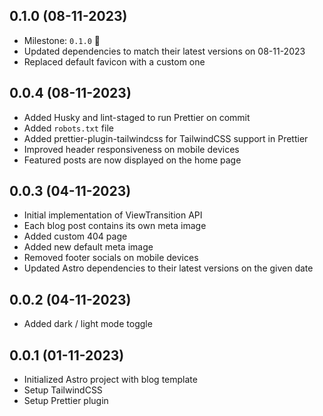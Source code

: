 ## 0.1.0 (08-11-2023)

- Milestone: `0.1.0` 🎉
- Updated dependencies to match their latest versions on 08-11-2023
- Replaced default favicon with a custom one

## 0.0.4 (08-11-2023)

- Added Husky and lint-staged to run Prettier on commit
- Added `robots.txt` file
- Added prettier-plugin-tailwindcss for TailwindCSS support in Prettier
- Improved header responsiveness on mobile devices
- Featured posts are now displayed on the home page

## 0.0.3 (04-11-2023)

- Initial implementation of ViewTransition API
- Each blog post contains its own meta image
- Added custom 404 page
- Added new default meta image
- Removed footer socials on mobile devices
- Updated Astro dependencies to their latest versions on the given date

## 0.0.2 (04-11-2023)

- Added dark / light mode toggle

## 0.0.1 (01-11-2023)

- Initialized Astro project with blog template
- Setup TailwindCSS
- Setup Prettier plugin
